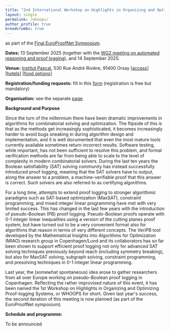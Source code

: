 ```yaml
---
title: "2nd International Workshop on Highlights in Organizing and Optimizing Proof-logging Systems (WHOOPS'25)"
layout: single
permalink: /whoops/
author_profile: true
breadcrumbs: true
---
```


as part of the [Final EuroProofNet Symposium](https://europroofnet.github.io/Symposium/).

**Dates:** 13 September 2025 (together with the [WG2 meeting on automated reasoning and proof logging](../wg2-symposium)), and 14 September 2025.

**Venue:** [Institut Pascal](https://www.institut-pascal.universite-paris-saclay.fr/), 530 Rue André Rivière, 91400 Orsay [[access]](../Access) [[hotels]](../Hotels) [[food options]](../Food)

**Registration/funding requests:** fill in this [form](https://forms.gle/QLFzh3Ugv5WgkhZr7) (registration is free but mandatory)

**Organisation:** see the separate [page](https://jakobnordstrom.se/WHOOPS25/).

**Background and Purpose**

Since the turn of the millennium there have been dramatic improvements in algorithms for combinatorial solving and optimization. The flipside of this is that as the methods get increasingly sophisticated, it becomes increasingly harder to avoid bugs sneaking in during algorithm design and implementation, and it is well documented that even the most mature tools currently available sometimes return incorrect results. Software testing, while important, has not been sufficient to resolve this problem, and formal verification methods are far from being able to scale to the level of complexity in modern combinatorial solvers. During the last ten years the Boolean satisfiability (SAT) solving community has instead successfully introduced proof logging, meaning that the SAT solvers have to output, along the answer to a problem, a machine-verifiable proof that this answer is correct. Such solvers are also referred to as certifying algorithms.

For a long time, attempts to extend proof logging to stronger algorithmic paradigms such as SAT-based optimization (MaxSAT), constraint programming, and mixed integer linear programming have met with very limited success. This has changed in the last few years with the introduction of pseudo-Boolean (PB) proof logging. Pseudo-Boolean proofs operate with 0-1 integer linear inequalities using a version of the cutting planes proof system, but have turned out to be a very convenient format also for algorithms that reason in terms of very different concepts. The VeriPB tool developed by the Mathematical Insights into Algorithms for Optimization (MIAO) research group in Copenhagen/Lund and its collaborators has so far been shown to support efficient proof logging not only for advanced SAT solving techniques previously beyond reach (including symmetry breaking), but also for MaxSAT solving, subgraph solving, constraint programming, and presolving techniques in 0-1 integer linear programming.

Last year, the (somewhat spontaneous) idea arose to gather researchers from all over Europe working on pseudo-Boolean proof logging in Copenhagen. Reflecting the rather improvised nature of this event, it has been named the 1st Workshop on Highlights in Organizing and Optimizing Proof-logging Systems, or WHOOPS for short. Given last year's success, the second iteration of this meeting is now planned (as part of the EuroProofNet symposium).


**Schedule and programme:**

To be announced 
